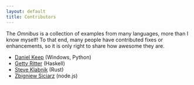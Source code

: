 ```yaml
---
layout: default
title: Contributors
---
```


The *Omnibus* is a collection of examples from many languages, more
than I know myself! To that end, many people have contributed fixes or
enhancements, so it is only right to share how awesome they are.

- [Daniel Keep] (Windows, Python)
- [Getty Ritter] (Haskell)
- [Steve Klabnik] (Rust)
- [Zbigniew Siciarz] (node.js)

[Daniel Keep]: https://github.com/DanielKeep
[Getty Ritter]: https://github.com/aisamanra
[Steve Klabnik]: https://github.com/steveklabnik
[Zbigniew Siciarz]: https://github.com/zsiciarz
